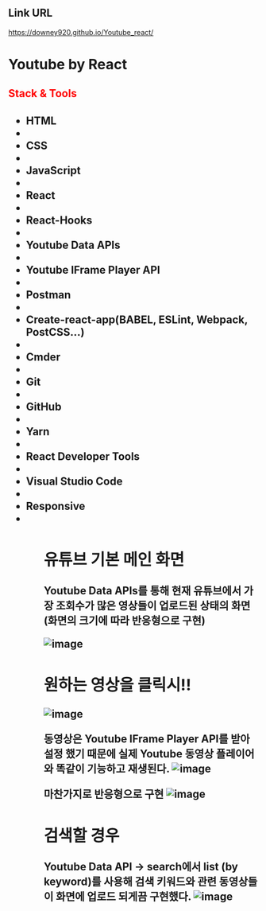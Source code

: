 ## Link URL
https://downey920.github.io/Youtube_react/
# Youtube by React
<h2 style="color:red">Stack & Tools<h2 />
<ul>
  <li>HTML<li />
  <li>CSS<li />
  <li>JavaScript<li />
  <li>React<li />
  <li>React-Hooks<li />
  <li>Youtube Data APIs<li />
  <li>Youtube IFrame Player API<li />
  <li>Postman<li />
  <li>Create-react-app(BABEL, ESLint, Webpack, PostCSS...)<li />
  <li>Cmder<li />
  <li>Git<li />
  <li>GitHub<li />
  <li>Yarn<li />
  <li>React Developer Tools<li />
  <li>Visual Studio Code<li />
  <li>Responsive<li />
<ul />
  
## 유튜브 기본 메인 화면
Youtube Data APIs를 통해 현재 유튜브에서 가장 조회수가 많은 영상들이 업로드된 상태의 화면(화면의 크기에 따라 반응형으로 구현)

![image](https://user-images.githubusercontent.com/71444930/109923655-6bfbc200-7d02-11eb-89ca-12ccfc38247c.png)

## 원하는 영상을 클릭시!!
![image](https://user-images.githubusercontent.com/71444930/109938444-5e9b0380-7d13-11eb-8f70-8e291eddffc5.png)

동영상은 Youtube IFrame Player API를 받아 설정 했기 때문에 실제 Youtube 동영상 플레이어와 똑같이 기능하고 재생된다.
![image](https://user-images.githubusercontent.com/71444930/109938234-2398d000-7d13-11eb-9e5f-85290ed17d39.png)

마찬가지로 반응형으로 구현
![image](https://user-images.githubusercontent.com/71444930/109940210-2b597400-7d15-11eb-8190-f84883ff3c65.png)


## 검색할 경우
Youtube Data API -> search에서 list (by keyword)를 사용해 검색 키워드와 관련 동영상들이 화면에 업로드 되게끔 구현했다.
![image](https://user-images.githubusercontent.com/71444930/109938958-ea149480-7d13-11eb-8bc9-4193f911fd21.png)




